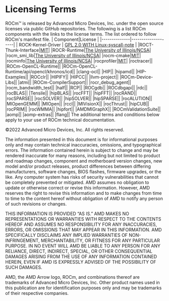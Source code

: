 # Licensing Terms

ROCm™ is released by Advanced Micro Devices, Inc. under the open source licenses via public GitHub repositories. The following is a list ROCm components with the links to the license terms. The list ordered to follow ROCm's manifest file.
| Component|License  |
|--------------|--------------------|
| ROCK-Kernel-Driver | [GPL 2.0 WITH Linux-syscall-note](https://github.com/RadeonOpenCompute/ROCK-Kernel-Driver/blob/master/COPYING)   |
|ROCT-Thunk-Interface|[MIT](https://github.com/RadeonOpenCompute/ROCT-Thunk-Interface/blob/master/LICENSE.md)|
|ROCR-Runtime|[The University of Illinois/NCSA](https://github.com/RadeonOpenCompute/ROCR-Runtime/blob/master/LICENSE.txt)|
|rocm_smi_lib|[The University of Illinois/NCSA](https://github.com/RadeonOpenCompute/rocm_smi_lib/blob/master/License.txt)|
|rocm-cmake|[MIT](https://github.com/RadeonOpenCompute/rocm-cmake/blob/develop/LICENSE)|
|rocminfo|[The University of Illinois/NCSA](https://github.com/RadeonOpenCompute/rocminfo/blob/master/License.txt)|
|rocprofiler|[MIT](https://github.com/ROCm-Developer-Tools/rocprofiler/blob/amd-master/LICENSE)|
|roctracer||
|ROCm-OpenCL-Runtime||
|ROCm-OpenCL-Runtime/api/opencl/khronos/icd||
|clang-ocl||
|HIP||
|hipamd||
|HIP-Examples||
|ROCclr||
|HIPIFY||
|HIPCC||
|llvm-project||
|ROCm-Device-Libs||
|atmi||
|ROCm-CompilerSupport||
|rocr_debug_agent||
|rocm_bandwidth_test||
|half||
|RCP||
|ROCgdb||
|ROCdbgapi||
|rdc||
|rocBLAS||
|Tensile||
|hipBLAS||
|rocFFT||
|hipFFT||
|rocRAND||
|rocSPARSE||
|rocSOLVER||
|hipSOLVER||
|hipSPARSE||
|rocALUTION||
|MIOpenGEMM||
|MIOpen||
|rccl||
|MIVisionX||
|rocThrust||
|hipCUB||
|rocPRIM||
|rocWMMA||
|hipfort||
|AMDMIGraphX||
|ROCmValidationSuite||
|aomp||
|aomp-extras||
|flang||
The additional terms and conditions below apply to your use of ROCm technical documentation.

©2022 Advanced Micro Devices, Inc. All rights reserved.

The information presented in this document is for informational purposes only and may contain technical inaccuracies, omissions, and typographical errors. The information contained herein is subject to change and may be rendered inaccurate for many reasons, including but not limited to product and roadmap changes, component and motherboard version changes, new model and/or product releases, product differences between differing manufacturers, software changes, BIOS flashes, firmware upgrades, or the like. Any computer system has risks of security vulnerabilities that cannot be completely prevented or mitigated. AMD assumes no obligation to update or otherwise correct or revise this information. However, AMD reserves the right to revise this information and to make changes from time to time to the content hereof without obligation of AMD to notify any person of such revisions or changes.

THIS INFORMATION IS PROVIDED “AS IS.” AMD MAKES NO REPRESENTATIONS OR WARRANTIES WITH RESPECT TO THE CONTENTS HEREOF AND ASSUMES NO RESPONSIBILITY FOR ANY INACCURACIES, ERRORS, OR OMISSIONS THAT MAY APPEAR IN THIS INFORMATION. AMD SPECIFICALLY DISCLAIMS ANY IMPLIED WARRANTIES OF NON-INFRINGEMENT, MERCHANTABILITY, OR FITNESS FOR ANY PARTICULAR PURPOSE. IN NO EVENT WILL AMD BE LIABLE TO ANY PERSON FOR ANY RELIANCE, DIRECT, INDIRECT, SPECIAL, OR OTHER CONSEQUENTIAL DAMAGES ARISING FROM THE USE OF ANY INFORMATION CONTAINED HEREIN, EVEN IF AMD IS EXPRESSLY ADVISED OF THE POSSIBILITY OF SUCH DAMAGES.

AMD, the AMD Arrow logo, ROCm, and combinations thereof are trademarks of Advanced Micro Devices, Inc. Other product names used in this publication are for identification purposes only and may be trademarks of their respective companies.

 